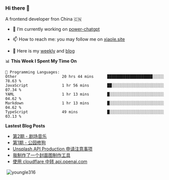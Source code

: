 <h3>Hi there 👋</h3>

A frontend developer fron China 🇨🇳

- 🔭 I’m currently working on [power-chatgpt](https://github.com/youngle316/power-chatgpt)

- 📫 How to reach me: you may follow me on [xiaole.site](https://xiaole.site)

- 📝 Here is my [weekly](https://weekly.xiao.site) and [blog](https://xlog.xiaole.site)

</p>

<!--START_SECTION:waka-->
📊 **This Week I Spent My Time On** 

```text
💬 Programming Languages: 
Other                    20 hrs 44 mins      ████████████████████░░░░░   78.63 % 
JavaScript               1 hr 56 mins        ██░░░░░░░░░░░░░░░░░░░░░░░   07.34 % 
YAML                     1 hr 13 mins        █░░░░░░░░░░░░░░░░░░░░░░░░   04.62 % 
Markdown                 1 hr 13 mins        █░░░░░░░░░░░░░░░░░░░░░░░░   04.62 % 
TypeScript               49 mins             █░░░░░░░░░░░░░░░░░░░░░░░░   03.13 % 
```


<!--END_SECTION:waka-->

**Lastest Blog Posts**
<!-- BLOG-POST-LIST:START -->
- [第2期 - 剧场音乐](https://weekly.xiaole.site/posts/theater-music)
- [第1期 - 公园修狗](https://weekly.xiaole.site/posts/park-puppy)
- [Unsplash API Production 申请注意事项](https://xlog.app/api/redirection?characterId=57214&noteId=40)
- [我制作了一个封面图制作工具](https://xlog.app/api/redirection?characterId=57214&noteId=39)
- [使用 cloudflare 中转 api.openai.com](https://xlog.app/api/redirection?characterId=57214&noteId=30)
<!-- BLOG-POST-LIST:END -->

<p>&nbsp;<img align="center" src="https://github-readme-stats.vercel.app/api?username=youngle316&show_icons=true&locale=en" alt="youngle316" /></p>
